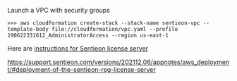 Launch a VPC with security groups 

```
>>> aws cloudformation create-stack --stack-name sentieon-vpc --template-body file://cloudformation/vpc.yaml --profile 190622331612_AdministratorAccess --region us-east-1
```

Here are [instructions for Sentieon license server](https://support.sentieon.com/appnotes/license_server/#cloud-examples) 

https://support.sentieon.com/versions/202112.06/appnotes/aws_deployment/#deployment-of-the-sentieon-reg-license-server
